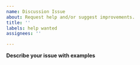 ```yaml
---
name: Discussion Issue
about: Request help and/or suggest improvements.
title: ''
labels: help wanted
assignees: ''

---
```


**Describe your issue with examples**
